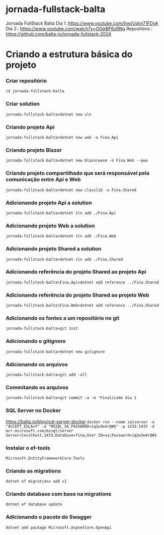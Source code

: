 # jornada-fullstack-balta
Jornada FullStack Balta
Dia 1.:https://www.youtube.com/live/Uqlvj71FDyA
Dia 2.: https://www.youtube.com/watch?v=O0qiBF6zRNg
Repositório.: https://github.com/balta-io/jornada-fullstack-2024

# Criando a estrutura básica do projeto

### Criar repositório
``cd jornada-fullstack-balta``

### Criar solution
``jornada-fullstack-balta>dotnet new sln``

### Criando projeto Api
``jornada-fullstack-balta>dotnet new web -o Fina.Api``

### Criando projeto Blazor
``jornada-fullstack-balta>dotnet new blazorwasm -o Fina.Web --pwa``

### Criando projeto compartilhado que será responsável pela comunicação entre Api e Web
``jornada-fullstack-balta>dotnet new classlib -o Fina.Shared``

### Adicionando projeto Api a solution
``jornada-fullstack-balta>dotnet sln add ./Fina.Api``

### Adicionando projeto Web a solution
``jornada-fullstack-balta>dotnet sln add ./Fina.Web``

### Adicionando projeto Shared a solution
``jornada-fullstack-balta>dotnet sln add ./Fina.Shared``

### Adicionando referência do projeto Shared ao projeto Api
``jornada-fullstack-balta\Fina.Api>dotnet add reference ../Fina.Shared``

### Adicionando referência do projeto Shared ao projeto Web
``jornada-fullstack-balta\Fina.Web>dotnet add reference ../Fina.Shared``

### Adicionando os fontes a um repositório no git
``jornada-fullstack-balta>git init``

### Adicionando o gitignore
``jornada-fullstack-balta>dotnet new gitignore``

### Adicionando os arquivos
``jornada-fullstack-balta>git add -all``

### Commitando os arquivos
``jornada-fullstack-balta>git commit -a -m "Finalziado dia 1``

### SQL Server no Docker
https://balta.io/blog/sql-server-docker
``docker run --name sqlserver -e "ACCEPT_EULA=Y" -e "MSSQL_SA_PASSWORD=1q2w3e4r@#$" -p 1433:1433 -d mcr.microsoft.com/mssql/server
Server=localhost,1433;Database=fina;User ID=sa;Password=1q2w3e4r@#$``

### Instalar o ef-tools
``Microsoft.EntityFrameworkCore.Tools``

### Criando as migrations
``dotnet ef migrations add v1``

### Criando database com base na migrations
``dotnet ef database update``

### Adicionando o pacote do Swagger
``dotnet add package Microsoft.AspnetCore.OpenApi``

